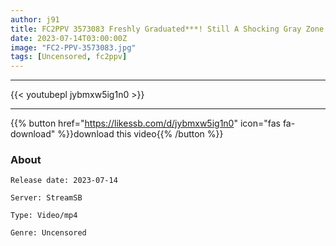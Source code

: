 ```yaml
---
author: j91
title: FC2PPV 3573083 Freshly Graduated***! Still A Shocking Gray Zone Work, A Record Of The First Vaginal Cum Shot In Life
date: 2023-07-14T03:00:00Z
image: "FC2-PPV-3573083.jpg"
tags: [Uncensored, fc2ppv]
---
```

___

{{< youtubepl jybmxw5ig1n0 >}}
___

{{% button href="https://likessb.com/d/jybmxw5ig1n0" icon="fas fa-download" %}}download this video{{% /button %}}
### About

`Release date: 2023-07-14`

`Server: StreamSB`

`Type: Video/mp4`

`Genre:	Uncensored`